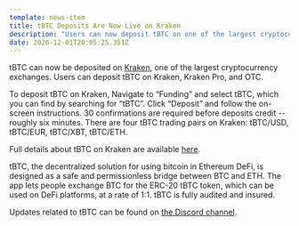 ```yaml
---
template: news-item
title: tBTC Deposits Are Now Live on Kraken
description: "Users can now deposit tBTC on one of the largest cryptocurrency exchanges: Kraken, Kraken Pro, and OTC."
date: 2020-12-01T20:05:25.351Z
---
```

tBTC can now be deposited on [Kraken](https://blog.kraken.com/about/), one of the largest cryptocurrency exchanges. Users can deposit tBTC on Kraken, Kraken Pro, and OTC.

To deposit tBTC on Kraken, Navigate to “Funding” and select tBTC, which you can find by searching for “tBTC”. Click “Deposit” and follow the on-screen instructions. 30 confirmations are required before deposits credit -- roughly six minutes. There are four tBTC trading pairs on Kraken: tBTC/USD, tBTC/EUR, tBTC/XBT, tBTC/ETH.

Full details about tBTC on Kraken are available [here](https://blog.kraken.com/post/6910/listing-november-24-three-new-trading-assets-keep-tbtc-ant-and-one-new-staking-asset-ksm/).

tBTC, the decentralized solution for using bitcoin in Ethereum DeFi, is designed as a safe and permissionless bridge between BTC and ETH. The app lets people exchange BTC for the ERC-20 tBTC token, which can be used on DeFi platforms, at a rate of 1:1. tBTC is fully audited and insured.

Updates related to tBTC can be found on [the Discord channel](https://discord.com/invite/threshold?ref=tbtc.network).

